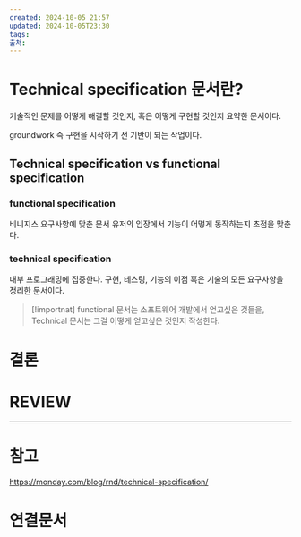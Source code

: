 ```yaml
---
created: 2024-10-05 21:57
updated: 2024-10-05T23:30
tags: 
출처: 
---
```

# Technical specification 문서란?
기술적인 문제를 어떻게 해결할 것인지, 혹은 어떻게 구현할 것인지 요약한 문서이다.

groundwork 즉 구현을 시작하기 전 기반이 되는 작업이다. 

## Technical specification vs functional specification
### functional specification
비니지스 요구사항에 맞춘 문서
유저의 입장에서 기능이 어떻게 동작하는지 초점을 맞춘다.

### technical specification
내부 프로그래밍에 집중한다.
구현, 테스팅, 기능의 이점 혹은 기술의 모든 요구사항을 정리한 문서이다.


>[!importnat]
>functional 문서는 소프트웨어 개발에서 얻고싶은 것들을, 
>Technical 문서는 그걸 어떻게 얻고싶은 것인지 작성한다.









# 결론

# REVIEW


---
# 참고
https://monday.com/blog/rnd/technical-specification/
# 연결문서